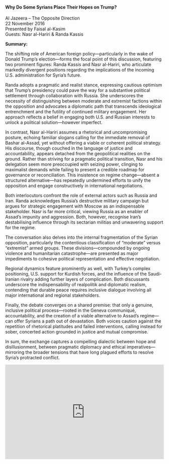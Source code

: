 <h4>Why Do Some Syrians Place Their Hopes on Trump?</h4>

Al Jazeera – The Opposite Direction  
22 November 2016  
Presented by Faisal al-Kasim  
Guests: Nasr al-Hariri & Randa Kassis

<b>Summary:</b>

The shifting role of American foreign policy—particularly in the wake of Donald Trump’s election—forms the focal point of this discussion, featuring two prominent figures: Randa Kassis and Nasr al-Hariri, who articulate markedly divergent positions regarding the implications of the incoming U.S. administration for Syria’s future.

Randa adopts a pragmatic and realist stance, expressing cautious optimism that Trump’s presidency could pave the way for a substantive political settlement through collaboration with Russia. She underscores the necessity of distinguishing between moderate and extremist factions within the opposition and advocates a diplomatic path that transcends ideological entrenchment and the futility of continued military engagement. Her approach reflects a belief in engaging both U.S. and Russian interests to unlock a political solution—however imperfect.

In contrast, Nasr al-Hariri assumes a rhetorical and uncompromising posture, echoing familiar slogans calling for the immediate removal of Bashar al-Assad, yet without offering a viable or coherent political strategy. His discourse, though couched in the language of justice and accountability, appears detached from the geopolitical realities on the ground. Rather than striving for a pragmatic political transition, Nasr and his delegation seem more preoccupied with seizing power, clinging to maximalist demands while failing to present a credible roadmap for governance or reconciliation. This insistence on regime change—absent a structured alternative—has repeatedly undermined efforts to unify the opposition and engage constructively in international negotiations.

Both interlocutors confront the role of external actors such as Russia and Iran. Randa acknowledges Russia’s destructive military campaign but argues for strategic engagement with Moscow as an indispensable stakeholder. Nasr is far more critical, viewing Russia as an enabler of Assad’s impunity and aggression. Both, however, recognise Iran’s destabilising influence through its sectarian militias and unwavering support for the regime.

The conversation also delves into the internal fragmentation of the Syrian opposition, particularly the contentious classification of “moderate” versus “extremist” armed groups. These divisions—compounded by ongoing violence and humanitarian catastrophe—are presented as major impediments to cohesive political representation and effective negotiation.

Regional dynamics feature prominently as well, with Turkey’s complex positioning, U.S. support for Kurdish forces, and the influence of the Saudi-Iranian rivalry adding further layers of complication. Both discussants underscore the indispensability of realpolitik and diplomatic realism, contending that durable peace requires inclusive dialogue involving all major international and regional stakeholders.

Finally, the debate converges on a shared premise: that only a genuine, inclusive political process—rooted in the Geneva communiqué, accountability, and the creation of a viable alternative to Assad’s regime—can offer Syrians a path out of devastation. Both voices caution against the repetition of rhetorical platitudes and failed interventions, calling instead for sober, concerted action grounded in justice and mutual compromise.

In sum, the exchange captures a compelling dialectic between hope and disillusionment, between pragmatic diplomacy and ethical imperatives—mirroring the broader tensions that have long plagued efforts to resolve Syria’s protracted conflict.

<p></p>
<center>
<div style="display: flex; justify-content: center; position:relative;width: 100%;height: 300px;"><iframe
    src="https://iframe.mediadelivery.net/embed/460223/60387b34-c544-423d-9dfd-819aa2c46ded?autoplay=false&loop=false&muted=false&preload=true&responsive=true"
    loading="lazy" style="border:0;height:100%;width: 520px;"
    allow="accelerometer;gyroscope;autoplay;encrypted-media;picture-in-picture;" allowfullscreen="true"></iframe>
</div>
</center>  
<p></p>
